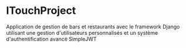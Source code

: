 # ITouchProject
Application de gestion de bars et restaurants avec le framework Django utilisant une gestion d'utilisateurs personnalisés et un système d'authentification avancé SimpleJWT
